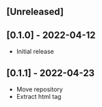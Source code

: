 ## [Unreleased]

## [0.1.0] - 2022-04-12

- Initial release

## [0.1.1] - 2022-04-23

- Move repository
- Extract html tag